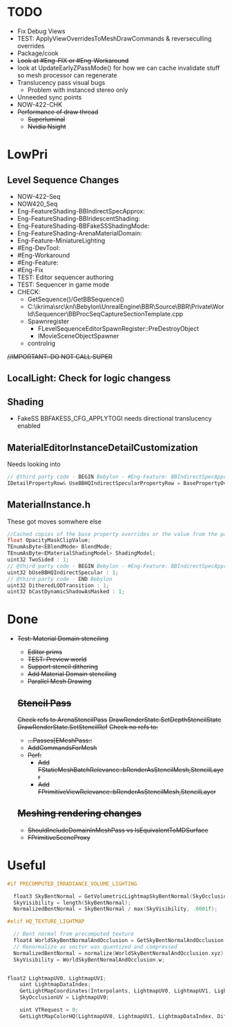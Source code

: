 # TODO

- Fix Debug Views
- TEST: ApplyViewOverridesToMeshDrawCommands & reverseculling overrides
- Package/cook
- ~~Look at #Eng-FIX or #Eng-Workaround~~
- look at UpdateEarlyZPassMode() for how we can cache invalidate stuff so mesh processor can regenerate
- Translucency pass visual bugs
  - Problem with instanced stereo only
- Unneeded sync points
- NOW-422-CHK
- ~~Performance of draw thread~~
  - ~~Superluminal~~
  - ~~Nvidia Nsight~~

# LowPri

## Level Sequence Changes

- NOW-422-Seq
- NOW420_Seq
- Eng-FeatureShading-BBIndirectSpecApprox:
- Eng-FeatureShading-BBIridescentShading:
- Eng-FeatureShading-BBFakeSSShadingMode:
- Eng-FeatureShading-ArenaMaterialDomain:
- Eng-Feature-MiniatureLighting
- \#Eng-DevTool:
- \#Eng-Workaround
- \#Eng-Feature:
- \#Eng-Fix
- TEST: Editor sequencer authoring
- TEST: Sequencer in game mode
- CHECK:
  - GetSequence()/GetBBSequence()
  - C:\\ikrima\\src\\knl\\Bebylon\\UnrealEngine\\BBR\\Source\\BBR\\Private\\World\\Sequencer\\BBProcSeqCaptureSectionTemplate.cpp
  - Spawnregister
    - FLevelSequenceEditorSpawnRegister::PreDestroyObject
    - IMovieSceneObjectSpawner
  - controlrig

~~//IMPORTANT: DO NOT CALL SUPER~~

## LocalLight:  Check for logic changess

## Shading

- FakeSS BBFAKESS_CFG_APPLYTOGI needs directional translucency enabled

## MaterialEditorInstanceDetailCustomization

Needs looking into

```cpp
// @third party code - BEGIN Bebylon - #Eng-Feature: BBIndirectSpecApprox - Approximate indirect specular contribution from Precomputed GI
IDetailPropertyRow& UseBBHQIndirectSpecularPropertyRow = BasePropertyOverrideGroup.AddPropertyRow(UseBBHQIndirectSpecularProperty.ToSharedRef());
```

## MaterialInstance.h

These got moves somwhere else

```cpp
//Cached copies of the base property overrides or the value from the parent to avoid traversing the parent chain for each access.
float OpacityMaskClipValue;
TEnumAsByte<EBlendMode> BlendMode;
TEnumAsByte<EMaterialShadingModel> ShadingModel;
uint32 TwoSided : 1;
// @third party code - BEGIN Bebylon - #Eng-Feature: BBIndirectSpecApprox - Approximate indirect specular contribution from Precomputed GI
uint32 bUseBBHQIndirectSpecular : 1;
// @third party code - END Bebylon
uint32 DitheredLODTransition : 1;
uint32 bCastDynamicShadowAsMasked : 1;
```

# Done

- ~~Test: Material Domain stenciling~~

  - ~~Editor prims~~
  - ~~TEST: Preview world~~
  - ~~Support stencil dithering~~
  - ~~Add Material Domain stenciling~~
  - ~~Parallel Mesh Drawing~~

  ## ~~Stencil Pass~~

  ~~Check refs to ArenaStencilPass~~
  ~~DrawRenderState.SetDepthStencilState~~
  ~~DrawRenderState.SetStencilRef~~
  ~~Check no refs to:~~

  - ~~...Passes\[EMeshPass::~~
  - ~~AddCommandsForMesh~~
  - ~~Perf:~~
    - ~~Add FStaticMeshBatchRelevance::bRenderAsStencilMesh,StencilLayer~~
    - ~~Add FPrimitiveViewRelevance::bRenderAsStencilMesh,StencilLayer~~

  ## ~~Meshing rendering changes~~

  - ~~ShouldIncludeDomainInMeshPass vs IsEquivalentToMDSurface~~
  - ~~FPrimitiveSceneProxy~~

# Useful

```cpp
#if PRECOMPUTED_IRRADIANCE_VOLUME_LIGHTING

  float3 SkyBentNormal = GetVolumetricLightmapSkyBentNormal(SkyOcclusionUV3D);
  SkyVisibility = length(SkyBentNormal);
  NormalizedBentNormal = SkyBentNormal / max(SkyVisibility, .0001f);

#elif HQ_TEXTURE_LIGHTMAP

  // Bent normal from precomputed texture
  float4 WorldSkyBentNormalAndOcclusion = GetSkyBentNormalAndOcclusion(LightmapUV * float2(1, 2), MaterialParameters.SvPosition.xy);
  // Renormalize as vector was quantized and compressed
  NormalizedBentNormal = normalize(WorldSkyBentNormalAndOcclusion.xyz);
  SkyVisibility = WorldSkyBentNormalAndOcclusion.w;


float2 LightmapUV0, LightmapUV1;
    uint LightmapDataIndex;
    GetLightMapCoordinates(Interpolants, LightmapUV0, LightmapUV1, LightmapDataIndex);
    SkyOcclusionUV = LightmapUV0;

    uint VTRequest = 0;
    GetLightMapColorHQ(LightmapUV0, LightmapUV1, LightmapDataIndex, DiffuseDir, MaterialParameters.SvPosition.xy, OutDiffuseLighting, OutSubsurfaceLighting, VTRequest);
```
